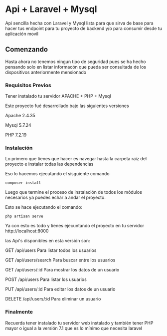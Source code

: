 # Api + Laravel + Mysql

Api sencilla hecha con Laravel y Mysql lista para que sirva de base para hacer tus endpoint para tu proyecto de backend y/o para consumir desde tu aplicación movil 

## Comenzando

Hasta ahora no tenemos ningun tipo de seguridad pues se ha hecho pensando solo en listar informacón que pueda ser consultada de los dispositivos anteriormente mensionado

### Requisitos Previos

Tener instalado tu servidor APACHE + PHP + Mysql

Este proyecto fué desarrollado bajo las siguientes versiones

Apache 2.4.35

Mysql 5.7.24

PHP 7.2.19

### Instalación

Lo primero que tienes que hacer es navegar hasta la carpeta raiz del proyecto e instalar todas las dependencias

Eso lo hacemos ejecutando el sisguiente comando

```
composer install
```

Luego que termine el proceso de instalación de todos los módulos necesarios ya puedes echar a andar el proyecto.

Esto se hace ejecutando el comando:

```
php artisan serve
```

Ya con esto es todo y tienes ejecuntando el proyecto en tu servidor http://localhost:8000

las Api's disponibles en esta versión son:

GET /api/users
Para listar todos los usuarios

GET /api/users/search
Para buscar entre los usuarios

GET /api/users/:id
Para mostrar los datos de un usuario

POST /api/users
Para listar los usuarios

PUT /api/users/:id
Para editar los datos de un usuario

DELETE /api/users/:id
Para eliminar un usuario

### Finalmente

Recuerda tener instalado tu servidor web instalado y tambíén tener PHP mayor o igual a la versión 7.1 que es lo mínimo que necesita laravel